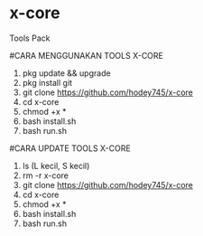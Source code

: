 # x-core
Tools Pack

#CARA MENGGUNAKAN TOOLS X-CORE

1. pkg update && upgrade
2. pkg install git
3. git clone https://github.com/hodey745/x-core
4. cd x-core
5. chmod +x *
6. bash install.sh
7. bash run.sh

#CARA UPDATE TOOLS X-CORE

1. ls (L kecil, S kecil)
2. rm -r x-core
3. git clone https://github.com/hodey745/x-core
4. cd x-core
5. chmod +x *
6. bash install.sh
7. bash run.sh
